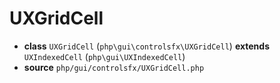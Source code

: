 # UXGridCell

- **class** `UXGridCell` (`php\gui\controlsfx\UXGridCell`) **extends** `UXIndexedCell` (`php\gui\UXIndexedCell`)
- **source** `php/gui/controlsfx/UXGridCell.php`